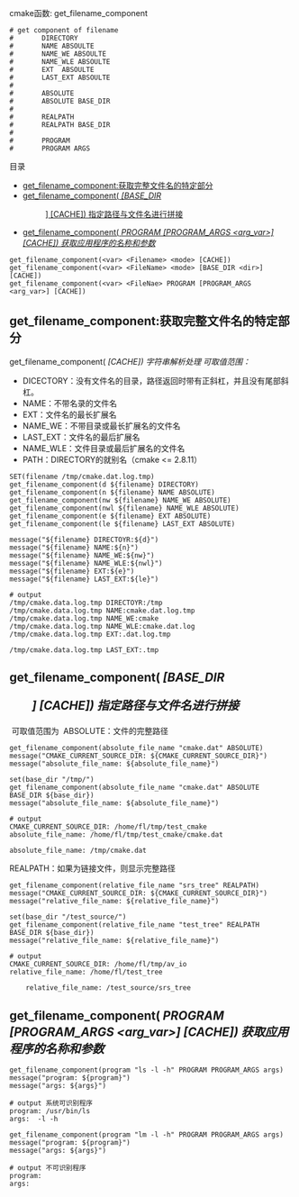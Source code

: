 cmake函数: get_filename_component

```
# get component of filename
#       DIRECTORY
#       NAME ABSOULTE
#       NAME_WE ABSOULTE
#       NAME_WLE ABSOULTE
#       EXT  ABSOULTE
#       LAST_EXT ABSOULTE
#
#       ABSOLUTE
#       ABSOLUTE BASE_DIR
#
#       REALPATH
#       REALPATH BASE_DIR
#
#       PROGRAM
#       PROGRAM ARGS
```


目录


<!-- vim-markdown-toc GitLab -->

* [get_filename_component:获取完整文件名的特定部分](#get_filename_component获取完整文件名的特定部分)
* [get_filename_component(<var> <FileName> <mode> [BASE_DIR <dir>] [CACHE])  指定路径与文件名进行拼接](#get_filename_componentvar-filename-mode-base_dir-dir-cache-指定路径与文件名进行拼接)
* [get_filename_component(<var> <FileNae> PROGRAM [PROGRAM_ARGS <arg_var>] [CACHE]) 获取应用程序的名称和参数](#get_filename_componentvar-filenae-program-program_args-arg_var-cache-获取应用程序的名称和参数)

<!-- vim-markdown-toc -->

```
get_filename_component(<var> <Filename> <mode> [CACHE])
get_filename_component(<var> <FileName> <mode> [BASE_DIR <dir>] [CACHE])
get_filename_component(<var> <FileNae> PROGRAM [PROGRAM_ARGS <arg_var>] [CACHE])
```    

## get_filename_component:获取完整文件名的特定部分
get_filename_component(<var> <Filename> <mode> [CACHE]) 字符串解析处理
    可取值范围：
  * DICECTORY：没有文件名的目录，路径返回时带有正斜杠，并且没有尾部斜杠。
  * NAME：不带名录的文件名
  * EXT：文件名的最长扩展名
  * NAME_WE：不带目录或最长扩展名的文件名
  * LAST_EXT：文件名的最后扩展名
  * NAME_WLE：文件目录或最后扩展名的文件名
  * PATH：DIRECTORY的就别名（cmake <= 2.8.11）
        

```
SET(filename /tmp/cmake.dat.log.tmp)
get_filename_component(d ${filename} DIRECTORY)
get_filename_component(n ${filename} NAME ABSOLUTE)
get_filename_component(nw ${filename} NAME_WE ABSOLUTE)
get_filename_component(nwl ${filename} NAME_WLE ABSOLUTE)
get_filename_component(e ${filename} EXT ABSOLUTE)
get_filename_component(le ${filename} LAST_EXT ABSOLUTE)

message("${filename} DIRECTOYR:${d}")
message("${filename} NAME:${n}")
message("${filename} NAME_WE:${nw}")
message("${filename} NAME_WLE:${nwl}")
message("${filename} EXT:${e}")
message("${filename} LAST_EXT:${le}")

# output
/tmp/cmake.data.log.tmp DIRECTOYR:/tmp
/tmp/cmake.data.log.tmp NAME:cmake.dat.log.tmp
/tmp/cmake.data.log.tmp NAME_WE:cmake
/tmp/cmake.data.log.tmp NAME_WLE:cmake.dat.log
/tmp/cmake.data.log.tmp EXT:.dat.log.tmp

/tmp/cmake.data.log.tmp LAST_EXT:.tmp
```

## get_filename_component(<var> <FileName> <mode> [BASE_DIR <dir>] [CACHE])  指定路径与文件名进行拼接
​    可取值范围为
​        ABSOLUTE：文件的完整路径
​        

```
get_filename_component(absolute_file_name "cmake.dat" ABSOLUTE)
message("CMAKE_CURRENT_SOURCE_DIR: ${CMAKE_CURRENT_SOURCE_DIR}")
message("absolute_file_name: ${absolute_file_name}")

set(base_dir "/tmp/")
get_filename_component(absolute_file_name "cmake.dat" ABSOLUTE BASE_DIR ${base_dir})
message("absolute_file_name: ${absolute_file_name}")

# output
CMAKE_CURRENT_SOURCE_DIR: /home/fl/tmp/test_cmake
absolute_file_name: /home/fl/tmp/test_cmake/cmake.dat

absolute_file_name: /tmp/cmake.dat
```

REALPATH：如果为链接文件，则显示完整路径

```
get_filename_component(relative_file_name "srs_tree" REALPATH)
message("CMAKE_CURRENT_SOURCE_DIR: ${CMAKE_CURRENT_SOURCE_DIR}")
message("relative_file_name: ${relative_file_name}")

set(base_dir "/test_source/")
get_filename_component(relative_file_name "test_tree" REALPATH BASE_DIR ${base_dir})
message("relative_file_name: ${relative_file_name}")

# output
CMAKE_CURRENT_SOURCE_DIR: /home/fl/tmp/av_io
relative_file_name: /home/fl/test_tree

    relative_file_name: /test_source/srs_tree
```

## get_filename_component(<var> <FileNae> PROGRAM [PROGRAM_ARGS <arg_var>] [CACHE]) 获取应用程序的名称和参数

```
get_filename_component(program "ls -l -h" PROGRAM PROGRAM_ARGS args)
message("program: ${program}")
message("args: ${args}")

# output 系统可识别程序
program: /usr/bin/ls
args:  -l -h

get_filename_component(program "lm -l -h" PROGRAM PROGRAM_ARGS args)
message("program: ${program}")
message("args: ${args}")

# output 不可识别程序
program: 
args: 
```
